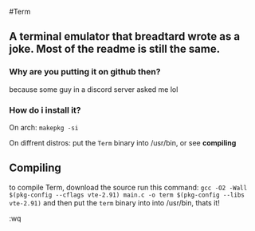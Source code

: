 #Term

## A terminal emulator that breadtard wrote as a joke. Most of the readme is still the same.

### Why are you putting it on github then?
because some guy in a discord server asked me lol

### How do i install it?
On arch: `makepkg -si`

On diffrent distros: put the `Term` binary into /usr/bin, or see **compiling**

## Compiling

to compile Term, download the source run this command:
`gcc -O2 -Wall $(pkg-config --cflags vte-2.91) main.c -o term $(pkg-config --libs vte-2.91)` and then put the `term` binary into into /usr/bin, thats it!

:wq
